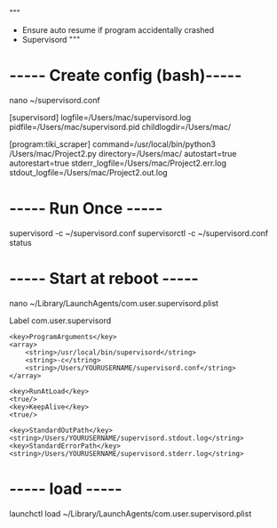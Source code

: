 """
- Ensure auto resume if program accidentally crashed 
- Supervisord
"""

# ----- Create config (bash)-----

nano ~/supervisord.conf

[supervisord]
logfile=/Users/mac/supervisord.log
pidfile=/Users/mac/supervisord.pid
childlogdir=/Users/mac/

[program:tiki_scraper]
command=/usr/local/bin/python3 /Users/mac/Project2.py
directory=/Users/mac/
autostart=true
autorestart=true
stderr_logfile=/Users/mac/Project2.err.log
stdout_logfile=/Users/mac/Project2.out.log

# ----- Run Once -----

supervisord -c ~/supervisord.conf
supervisorctl -c ~/supervisord.conf status

# ----- Start at reboot -----

nano ~/Library/LaunchAgents/com.user.supervisord.plist

<?xml version="1.0" encoding="UTF-8"?>
<!DOCTYPE plist PUBLIC "-//Apple Computer//DTD PLIST 1.0//EN"
 "http://www.apple.com/DTDs/PropertyList-1.0.dtd">
<plist version="1.0">
<dict>
    <key>Label</key>
    <string>com.user.supervisord</string>

    <key>ProgramArguments</key>
    <array>
        <string>/usr/local/bin/supervisord</string>
        <string>-c</string>
        <string>/Users/YOURUSERNAME/supervisord.conf</string>
    </array>

    <key>RunAtLoad</key>
    <true/>
    <key>KeepAlive</key>
    <true/>

    <key>StandardOutPath</key>
    <string>/Users/YOURUSERNAME/supervisord.stdout.log</string>
    <key>StandardErrorPath</key>
    <string>/Users/YOURUSERNAME/supervisord.stderr.log</string>
</dict>
</plist>

# ----- load -----
launchctl load ~/Library/LaunchAgents/com.user.supervisord.plist
